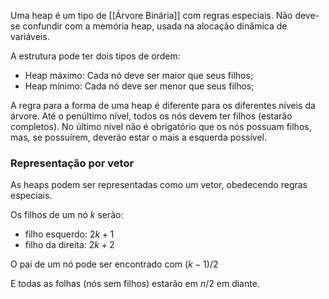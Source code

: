 Uma heap é um tipo de [[Árvore Binária]] com regras especiais.
Não deve-se confundir com a memória heap, usada na alocação dinâmica de variáveis.

A estrutura pode ter dois tipos de ordem:
- Heap máximo: Cada nó deve ser maior que seus filhos;
- Heap mínimo: Cada nó deve ser menor que seus filhos;

A regra para a forma de uma heap é diferente para os diferentes níveis da árvore.
Até o penúltimo nível, todos os nós devem ter filhos (estarão completos).
No último nível não é obrigatório que os nós possuam filhos, mas, se possuírem, deverão estar o mais a esquerda possível.

### Representação por vetor
As heaps podem ser representadas como um vetor, obedecendo regras especiais.

Os filhos de um nó $k$ serão:
- filho esquerdo: $2k+1$
- filho da direita: $2k+2$

O pai de um nó pode ser encontrado com $(k-1)/2$

E todas as folhas (nós sem filhos) estarão em $n/2$ em diante.
